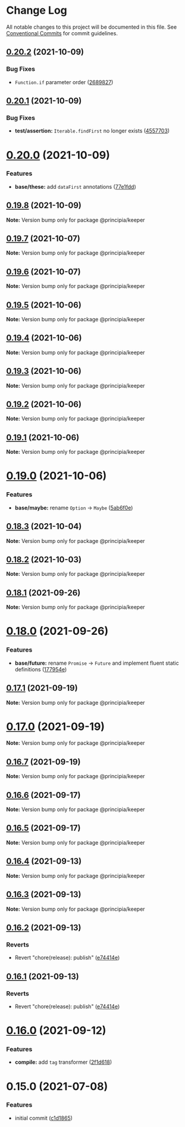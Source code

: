 # Change Log

All notable changes to this project will be documented in this file.
See [Conventional Commits](https://conventionalcommits.org) for commit guidelines.

## [0.20.2](https://github.com/0x706b/principia.ts/compare/@principia/keeper@0.20.1...@principia/keeper@0.20.2) (2021-10-09)


### Bug Fixes

* `Function.if` parameter order ([2689827](https://github.com/0x706b/principia.ts/commit/2689827e45e3cb1a15d7fe16e6553c756a0c53fe))





## [0.20.1](https://github.com/0x706b/principia.ts/compare/@principia/keeper@0.20.0...@principia/keeper@0.20.1) (2021-10-09)


### Bug Fixes

* **test/assertion:** `Iterable.findFirst` no longer exists ([4557703](https://github.com/0x706b/principia.ts/commit/45577031d470df43abb922081e805458e1f97544))





# [0.20.0](https://github.com/0x706b/principia.ts/compare/@principia/keeper@0.19.8...@principia/keeper@0.20.0) (2021-10-09)


### Features

* **base/these:** add `dataFirst` annotations ([77e1fdd](https://github.com/0x706b/principia.ts/commit/77e1fdda4d4d4e7a2542bde78655589597441d50))





## [0.19.8](https://github.com/0x706b/principia.ts/compare/@principia/keeper@0.19.7...@principia/keeper@0.19.8) (2021-10-09)

**Note:** Version bump only for package @principia/keeper





## [0.19.7](https://github.com/0x706b/principia.ts/compare/@principia/keeper@0.19.6...@principia/keeper@0.19.7) (2021-10-07)

**Note:** Version bump only for package @principia/keeper





## [0.19.6](https://github.com/0x706b/principia.ts/compare/@principia/keeper@0.19.5...@principia/keeper@0.19.6) (2021-10-07)

**Note:** Version bump only for package @principia/keeper





## [0.19.5](https://github.com/0x706b/principia.ts/compare/@principia/keeper@0.19.4...@principia/keeper@0.19.5) (2021-10-06)

**Note:** Version bump only for package @principia/keeper





## [0.19.4](https://github.com/0x706b/principia.ts/compare/@principia/keeper@0.19.3...@principia/keeper@0.19.4) (2021-10-06)

**Note:** Version bump only for package @principia/keeper





## [0.19.3](https://github.com/0x706b/principia.ts/compare/@principia/keeper@0.19.2...@principia/keeper@0.19.3) (2021-10-06)

**Note:** Version bump only for package @principia/keeper





## [0.19.2](https://github.com/0x706b/principia.ts/compare/@principia/keeper@0.19.1...@principia/keeper@0.19.2) (2021-10-06)

**Note:** Version bump only for package @principia/keeper





## [0.19.1](https://github.com/0x706b/principia.ts/compare/@principia/keeper@0.19.0...@principia/keeper@0.19.1) (2021-10-06)

**Note:** Version bump only for package @principia/keeper





# [0.19.0](https://github.com/0x706b/principia.ts/compare/@principia/keeper@0.18.3...@principia/keeper@0.19.0) (2021-10-06)


### Features

* **base/maybe:** rename `Option` -> `Maybe` ([5ab6f0e](https://github.com/0x706b/principia.ts/commit/5ab6f0ee8b8ba03bc839dead064498d018667ebb))





## [0.18.3](https://github.com/0x706b/principia.ts/compare/@principia/keeper@0.18.2...@principia/keeper@0.18.3) (2021-10-04)

**Note:** Version bump only for package @principia/keeper





## [0.18.2](https://github.com/0x706b/principia.ts/compare/@principia/keeper@0.18.1...@principia/keeper@0.18.2) (2021-10-03)

**Note:** Version bump only for package @principia/keeper





## [0.18.1](https://github.com/0x706b/principia.ts/compare/@principia/keeper@0.18.0...@principia/keeper@0.18.1) (2021-09-26)

**Note:** Version bump only for package @principia/keeper





# [0.18.0](https://github.com/0x706b/principia.ts/compare/@principia/keeper@0.17.1...@principia/keeper@0.18.0) (2021-09-26)


### Features

* **base/future:** rename `Promise` -> `Future` and implement fluent static definitions ([177954e](https://github.com/0x706b/principia.ts/commit/177954e0690bbaca511aa71b38f7c6ea303b160c))





## [0.17.1](https://github.com/0x706b/principia.ts/compare/@principia/keeper@0.17.0...@principia/keeper@0.17.1) (2021-09-19)

**Note:** Version bump only for package @principia/keeper





# [0.17.0](https://github.com/0x706b/principia.ts/compare/@principia/keeper@0.16.7...@principia/keeper@0.17.0) (2021-09-19)

**Note:** Version bump only for package @principia/keeper





## [0.16.7](https://github.com/0x706b/principia.ts/compare/@principia/keeper@0.16.6...@principia/keeper@0.16.7) (2021-09-19)

**Note:** Version bump only for package @principia/keeper





## [0.16.6](https://github.com/0x706b/principia.ts/compare/@principia/keeper@0.16.5...@principia/keeper@0.16.6) (2021-09-17)

**Note:** Version bump only for package @principia/keeper





## [0.16.5](https://github.com/0x706b/principia.ts/compare/@principia/keeper@0.16.4...@principia/keeper@0.16.5) (2021-09-17)

**Note:** Version bump only for package @principia/keeper





## [0.16.4](https://github.com/0x706b/principia.ts/compare/@principia/keeper@0.16.3...@principia/keeper@0.16.4) (2021-09-13)

**Note:** Version bump only for package @principia/keeper





## [0.16.3](https://github.com/0x706b/principia.ts/compare/@principia/keeper@0.16.2...@principia/keeper@0.16.3) (2021-09-13)

**Note:** Version bump only for package @principia/keeper





## [0.16.2](https://github.com/0x706b/principia.ts/compare/@principia/keeper@0.16.1...@principia/keeper@0.16.2) (2021-09-13)


### Reverts

* Revert "chore(release): publish" ([e74414e](https://github.com/0x706b/principia.ts/commit/e74414effa51392092770ecd542b55608dbb1201))





## [0.16.1](https://github.com/0x706b/principia.ts/compare/@principia/keeper@0.16.1...@principia/keeper@0.16.1) (2021-09-13)


### Reverts

* Revert "chore(release): publish" ([e74414e](https://github.com/0x706b/principia.ts/commit/e74414effa51392092770ecd542b55608dbb1201))





# [0.16.0](https://github.com/0x706b/principia.ts/compare/@principia/keeper@0.15.0...@principia/keeper@0.16.0) (2021-09-12)


### Features

* **compile:** add `tag` transformer ([2f1d618](https://github.com/0x706b/principia.ts/commit/2f1d6186a69804b169d7dc2eb96346d612fd3582))





# 0.15.0 (2021-07-08)


### Features

* initial commit ([c1d1865](https://github.com/0x706b/principia.ts/commit/c1d1865d93b8c7762c4cdfa912360f467c0bae02))
